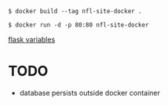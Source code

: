 `$ docker build --tag nfl-site-docker .`

`$ docker run -d -p 80:80 nfl-site-docker`

[flask variables](https://stackoverflow.com/questions/13279399/how-to-obtain-values-of-request-variables-using-python-and-flask)

# TODO 
* database persists outside docker container 
